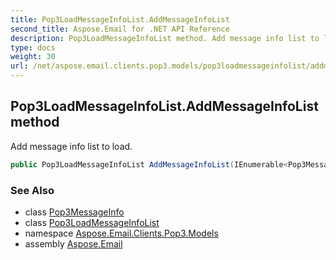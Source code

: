 ```yaml
---
title: Pop3LoadMessageInfoList.AddMessageInfoList
second_title: Aspose.Email for .NET API Reference
description: Pop3LoadMessageInfoList method. Add message info list to load
type: docs
weight: 30
url: /net/aspose.email.clients.pop3.models/pop3loadmessageinfolist/addmessageinfolist/
---
```

## Pop3LoadMessageInfoList.AddMessageInfoList method

Add message info list to load.

```csharp
public Pop3LoadMessageInfoList AddMessageInfoList(IEnumerable<Pop3MessageInfo> pop3MessageInfos)
```

### See Also

* class [Pop3MessageInfo](../../../aspose.email.clients.pop3/pop3messageinfo/)
* class [Pop3LoadMessageInfoList](../)
* namespace [Aspose.Email.Clients.Pop3.Models](../../pop3loadmessageinfolist/)
* assembly [Aspose.Email](../../../)


